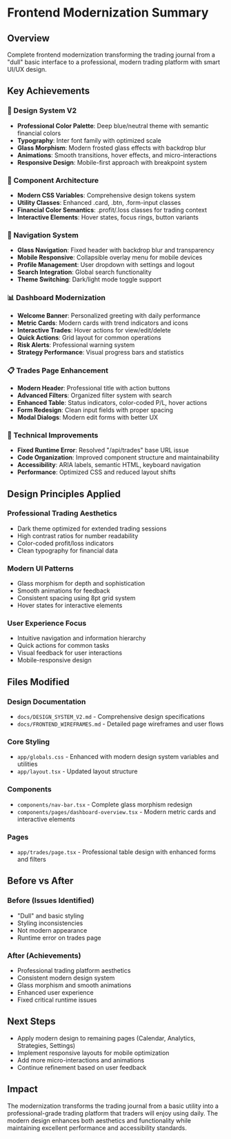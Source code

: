 # Frontend Modernization Summary

## Overview
Complete frontend modernization transforming the trading journal from a "dull" basic interface to a professional, modern trading platform with smart UI/UX design.

## Key Achievements

### 🎨 Design System V2
- **Professional Color Palette**: Deep blue/neutral theme with semantic financial colors
- **Typography**: Inter font family with optimized scale
- **Glass Morphism**: Modern frosted glass effects with backdrop blur
- **Animations**: Smooth transitions, hover effects, and micro-interactions
- **Responsive Design**: Mobile-first approach with breakpoint system

### 🧩 Component Architecture
- **Modern CSS Variables**: Comprehensive design tokens system
- **Utility Classes**: Enhanced .card, .btn, .form-input classes
- **Financial Color Semantics**: .profit/.loss classes for trading context
- **Interactive Elements**: Hover states, focus rings, button variants

### 🚀 Navigation System
- **Glass Navigation**: Fixed header with backdrop blur and transparency
- **Mobile Responsive**: Collapsible overlay menu for mobile devices
- **Profile Management**: User dropdown with settings and logout
- **Search Integration**: Global search functionality
- **Theme Switching**: Dark/light mode toggle support

### 📊 Dashboard Modernization
- **Welcome Banner**: Personalized greeting with daily performance
- **Metric Cards**: Modern cards with trend indicators and icons
- **Interactive Trades**: Hover actions for view/edit/delete
- **Quick Actions**: Grid layout for common operations
- **Risk Alerts**: Professional warning system
- **Strategy Performance**: Visual progress bars and statistics

### 📋 Trades Page Enhancement
- **Modern Header**: Professional title with action buttons
- **Advanced Filters**: Organized filter system with search
- **Enhanced Table**: Status indicators, color-coded P/L, hover actions
- **Form Redesign**: Clean input fields with proper spacing
- **Modal Dialogs**: Modern edit forms with better UX

### 🔧 Technical Improvements
- **Fixed Runtime Error**: Resolved "/api/trades" base URL issue
- **Code Organization**: Improved component structure and maintainability
- **Accessibility**: ARIA labels, semantic HTML, keyboard navigation
- **Performance**: Optimized CSS and reduced layout shifts

## Design Principles Applied

### Professional Trading Aesthetics
- Dark theme optimized for extended trading sessions
- High contrast ratios for number readability
- Color-coded profit/loss indicators
- Clean typography for financial data

### Modern UI Patterns
- Glass morphism for depth and sophistication
- Smooth animations for feedback
- Consistent spacing using 8pt grid system
- Hover states for interactive elements

### User Experience Focus
- Intuitive navigation and information hierarchy
- Quick actions for common tasks
- Visual feedback for user interactions
- Mobile-responsive design

## Files Modified

### Design Documentation
- `docs/DESIGN_SYSTEM_V2.md` - Comprehensive design specifications
- `docs/FRONTEND_WIREFRAMES.md` - Detailed page wireframes and user flows

### Core Styling
- `app/globals.css` - Enhanced with modern design system variables and utilities
- `app/layout.tsx` - Updated layout structure

### Components
- `components/nav-bar.tsx` - Complete glass morphism redesign
- `components/pages/dashboard-overview.tsx` - Modern metric cards and interactive elements

### Pages
- `app/trades/page.tsx` - Professional table design with enhanced forms and filters

## Before vs After

### Before (Issues Identified)
- "Dull" and basic styling
- Styling inconsistencies
- Not modern appearance
- Runtime error on trades page

### After (Achievements)
- Professional trading platform aesthetics
- Consistent modern design system
- Glass morphism and smooth animations
- Enhanced user experience
- Fixed critical runtime issues

## Next Steps
- Apply modern design to remaining pages (Calendar, Analytics, Strategies, Settings)
- Implement responsive layouts for mobile optimization
- Add more micro-interactions and animations
- Continue refinement based on user feedback

## Impact
The modernization transforms the trading journal from a basic utility into a professional-grade trading platform that traders will enjoy using daily. The modern design enhances both aesthetics and functionality while maintaining excellent performance and accessibility standards.
